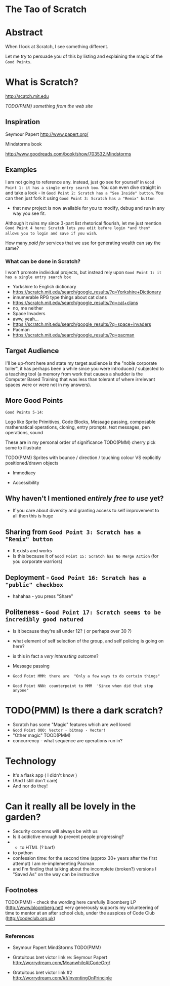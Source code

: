 The Tao of Scratch
====

Abstract
====

When I look at Scratch, I see something different.

Let me try to persuade you of this by listing and explaining the magic of the  `Good Points`.

# What is Scratch?

http://scatch.mit.edu

_TODO(PMM) something from the web site_

## Inspiration

Seymour Papert 
http://www.papert.org/

Mindstorms book

http://www.goodreads.com/book/show/703532.Mindstorms


## Examples

I am not going to reference any.
instead, just go see for yourself in `Good Point 1: it has a single entry search box`.
You can even dive straight in and take a look - in `Good Point 2: Scratch has a "See Inside" button`.
You can then just fork it using `Good Point 3: Scratch has a "Remix" button`
- that new project is now available for you to modify, debug and run in any way you see fit.

Although it ruins my since 3-part list rhetorical flourish, let me just mention
`Good Point 4 here: Scratch lets you edit before login *and then* allows you to login and save if you wish`.

How many _paid for_ services that we use for generating wealth can say the same?

### What can be done in Scratch?
I won't promote individual projects, but instead rely upon `Good Point 1: it has a single entry search box`

 * Yorkshire to English dictionary
  * https://scratch.mit.edu/search/google_results/?q=Yorkshire+Dictionary 
 * innumerable RPG type things about cat clans
  * https://scratch.mit.edu/search/google_results/?q=cat+clans
  * no, me neither
 * Space Invaders
  * aww, yeah...
  * https://scratch.mit.edu/search/google_results/?q=space+invaders
 * Pacman 
  *  https://scratch.mit.edu/search/google_results/?q=pacman



## Target Audience
I'll be up-front here and state my target audience is the "noble corporate toiler", it has perhaps been a while since you were introduced / subjected to a teaching tool (a memory from work that causes a shudder is the Computer Based Training that was less than tolerant of where irrelevant spaces were or were not in my answers).



## More Good Points

`Good Points 5-14:`

Logo like Sprite Primitives, Code Blocks, Message passing, composable mathematical operations, cloning, entry prompts, text messages, pen operations, sound

These are in my personal order of significance TODO(PMM) cherry pick some to illustrate

TODO(PMM) Sprites with bounce / direction / touching colour VS explicitly positioned/drawn objects



* Immediacy
 
* Accessibility


## Why haven't I mentioned _entirely free to use_ yet?
* If you care about diversity and granting access to self improvement to all then this is huge



## Sharing from `Good Point 3: Scratch has a "Remix" button`
* It exists and works
* Is this because it of `Good Point 15: Scratch has No Merge Action` (for you corporate warriors)


## Deployment - `Good Point 16: Scratch has a "public" checkbox`
* hahahaa - you press "Share"

## Politeness - `Good Point 17: Scratch seems to be incredibly good natured`
* Is it because they're all under 12? ( or perhaps over 30 ?)
 * what element of self selection of the group, and self policing is going on here?
 * is this in fact a _very interesting outcome_?

* Message passing
* `Good Point MMM: there are  "Only a few ways to do certain things"`
 * `Good Point NNN: counterpoint to MMM  'Since when did that stop anyone"`


# TODO(PMM) Is there a dark scratch?

* Scratch has some "Magic" features which are well loved 
 * `Good Point OOO: Vector - bitmap - Vector!`
 * "Other magic" TOOD(PMM)
  * concurrency - what sequence are operations run in?

# Technology
* It's a flask app ( I didn't know )
 * (And I still don't care)
 * And nor do they!


# Can it really all be lovely in the garden?
* Security concerns will always be with us
* Is it addictive enough to prevent people progressing?
 * - to HTML (? barf)
 * to python
 * confession time: for the second time (approx 30+ years after the first attempt) I am re-implementing Pacman
  * and I'm finding that talking about the incomplete (broken?) versions I "Saved As" on the way can be instructive


Footnotes
---------

TODO(PMM) - check the wording here carefully
Bloomberg LP (http://www.bloomberg.net) very generously supports my volunteering of time to mentor at an after school club, under the auspices of Code Club (http://codeclub.org.uk) 


---



### References


* Seymour Papert MindStorms TODO(PMM)

* Gratuitous bret victor link re: Seymour Papert
http://worrydream.com/MeanwhileAtCodeOrg/


* Gratuitous bret victor link #2
http://worrydream.com/#!/InventingOnPrinciple



